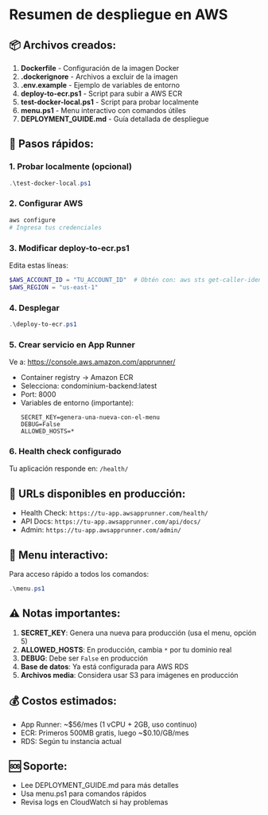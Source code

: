 # Resumen de despliegue en AWS

## 📦 Archivos creados:

1. **Dockerfile** - Configuración de la imagen Docker
2. **.dockerignore** - Archivos a excluir de la imagen
3. **.env.example** - Ejemplo de variables de entorno
4. **deploy-to-ecr.ps1** - Script para subir a AWS ECR
5. **test-docker-local.ps1** - Script para probar localmente
6. **menu.ps1** - Menu interactivo con comandos útiles
7. **DEPLOYMENT_GUIDE.md** - Guía detallada de despliegue

## 🚀 Pasos rápidos:

### 1. Probar localmente (opcional)
```powershell
.\test-docker-local.ps1
```

### 2. Configurar AWS
```powershell
aws configure
# Ingresa tus credenciales
```

### 3. Modificar deploy-to-ecr.ps1
Edita estas líneas:
```powershell
$AWS_ACCOUNT_ID = "TU_ACCOUNT_ID"  # Obtén con: aws sts get-caller-identity
$AWS_REGION = "us-east-1"
```

### 4. Desplegar
```powershell
.\deploy-to-ecr.ps1
```

### 5. Crear servicio en App Runner
Ve a: https://console.aws.amazon.com/apprunner/
- Container registry → Amazon ECR
- Selecciona: condominium-backend:latest
- Port: 8000
- Variables de entorno (importante):
  ```
  SECRET_KEY=genera-una-nueva-con-el-menu
  DEBUG=False
  ALLOWED_HOSTS=*
  ```

### 6. Health check configurado
Tu aplicación responde en: `/health/`

## 📝 URLs disponibles en producción:

- Health Check: `https://tu-app.awsapprunner.com/health/`
- API Docs: `https://tu-app.awsapprunner.com/api/docs/`
- Admin: `https://tu-app.awsapprunner.com/admin/`

## 🔧 Menu interactivo:

Para acceso rápido a todos los comandos:
```powershell
.\menu.ps1
```

## ⚠️ Notas importantes:

1. **SECRET_KEY**: Genera una nueva para producción (usa el menu, opción 5)
2. **ALLOWED_HOSTS**: En producción, cambia `*` por tu dominio real
3. **DEBUG**: Debe ser `False` en producción
4. **Base de datos**: Ya está configurada para AWS RDS
5. **Archivos media**: Considera usar S3 para imágenes en producción

## 💰 Costos estimados:

- App Runner: ~$56/mes (1 vCPU + 2GB, uso continuo)
- ECR: Primeros 500MB gratis, luego ~$0.10/GB/mes
- RDS: Según tu instancia actual

## 🆘 Soporte:

- Lee DEPLOYMENT_GUIDE.md para más detalles
- Usa menu.ps1 para comandos rápidos
- Revisa logs en CloudWatch si hay problemas
